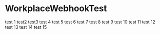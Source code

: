 # WorkplaceWebhookTest



test 1 
test2
test3
test 4
test 5
test 6
test 7
test 8
test 9
test 10
test 11 
test 12
test 13
test 14
test 15
